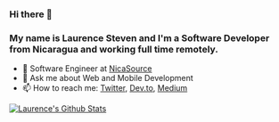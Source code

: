 ### Hi there 👋

### My name is Laurence Steven and I'm a Software Developer from Nicaragua and working full time remotely. 

- 🔭  Software Engineer at [NicaSource](https://nicasource.com)
- 💬  Ask me about Web and Mobile Development 
- 📫  How to reach me: [Twitter](https://twitter.com/LaurenceM10_), [Dev.to](https://dev.to/laurencem10), [Medium](https://medium.com/@laurenmontenegro10)


[![Laurence's Github Stats](https://github-readme-stats.vercel.app/api?username=LaurenceM10&count_private=true&theme=default&show_icons=true)](https://github.com/LaurenceM10)
